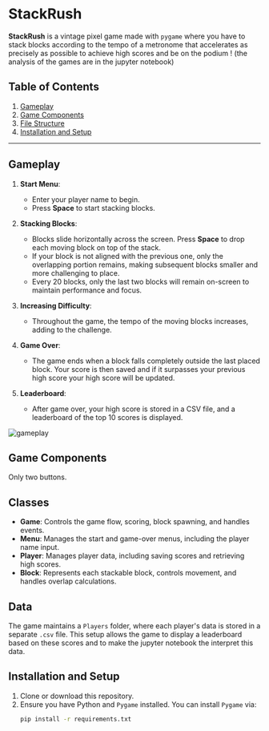 # StackRush

**StackRush** is a vintage pixel game made with `pygame` where you have to stack blocks according to the tempo of a metronome that accelerates as precisely as possible to achieve high scores and be on the podium ! (the analysis of the games are in the jupyter notebook)

## Table of Contents
1. [Gameplay](#gameplay)
2. [Game Components](#game-components)
3. [File Structure](#classes)
4. [Installation and Setup](#installation-and-setup)

---

## Gameplay

1. **Start Menu**: 
   - Enter your player name to begin.
   - Press **Space** to start stacking blocks.

2. **Stacking Blocks**:
   - Blocks slide horizontally across the screen. Press **Space** to drop each moving block on top of the stack.
   - If your block is not aligned with the previous one, only the overlapping portion remains, making subsequent blocks smaller and more challenging to place.
   - Every 20 blocks, only the last two blocks will remain on-screen to maintain performance and focus.

3. **Increasing Difficulty**:
   - Throughout the game, the tempo of the moving blocks increases, adding to the challenge.

4. **Game Over**:
   - The game ends when a block falls completely outside the last placed block. Your score is then saved and if it surpasses your previous high score your high score will be updated.

5. **Leaderboard**:
   - After game over, your high score is stored in a CSV file, and a leaderboard of the top 10 scores is displayed.

![gameplay](./videos/demo_gif.gif)

## Game Components

Only two buttons.

## Classes

- **Game**: Controls the game flow, scoring, block spawning, and handles events.
- **Menu**: Manages the start and game-over menus, including the player name input.
- **Player**: Manages player data, including saving scores and retrieving high scores.
- **Block**: Represents each stackable block, controls movement, and handles overlap calculations.

## Data
The game maintains a `Players` folder, where each player's data is stored in a separate `.csv` file. This setup allows the game to display a leaderboard based on these scores and to make the jupyter notebook the interpret this data.

## Installation and Setup

1. Clone or download this repository.
2. Ensure you have Python and `Pygame` installed. You can install `Pygame` via:
   ```bash
   pip install -r requirements.txt

